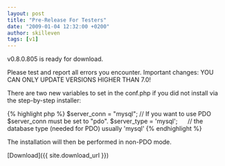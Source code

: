 ```yaml
---
layout: post
title: "Pre-Release For Testers"
date: "2009-01-04 12:32:00 +0200"
author: skilleven
tags: [v1]
---
```


v0.8.0.805 is ready for download.

Please test and report all errors you encounter.
Important changes: YOU CAN ONLY UPDATE VERSIONS HIGHER THAN 7.0!

There are two new variables to set in the conf.php if you did not install via the step-by-step installer:

{% highlight php %}
$server_conn = "mysql";      // If you want to use PDO $server_conn must be set to "pdo".
$server_type = 'mysql';      // the database type (needed for PDO) usually 'mysql'
{% endhighlight %}

The installation will then be performed in non-PDO mode.



[Download]({{ site.download_url }})
